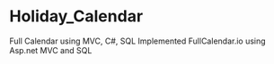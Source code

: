 # Holiday_Calendar
Full Calendar using MVC, C#, SQL
Implemented FullCalendar.io using Asp.net MVC and SQL
